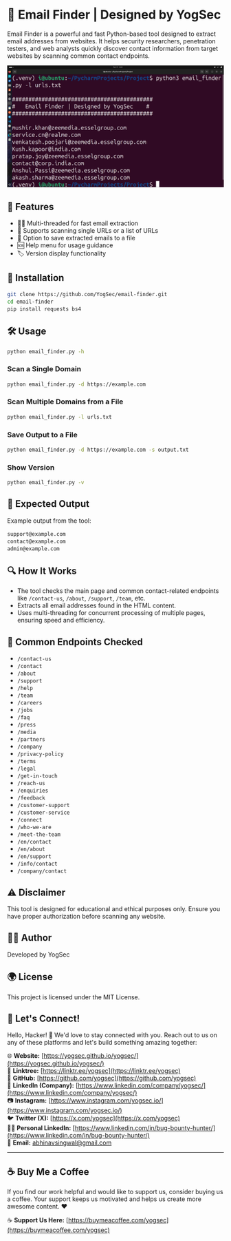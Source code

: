 # 📧 Email Finder | Designed by YogSec


Email Finder is a powerful and fast Python-based tool designed to extract email addresses from websites. It helps security researchers, penetration testers, and web analysts quickly discover contact information from target websites by scanning common contact endpoints.

![email-finder](https://github.com/yogsec/email-finder/blob/main/Email-Finder.png)

## 🌟 Features
- 🧑‍💻 Multi-threaded for fast email extraction
- 📄 Supports scanning single URLs or a list of URLs
- 💾 Option to save extracted emails to a file
- 🆘 Help menu for usage guidance
- 🏷️ Version display functionality

## 🚀 Installation
```bash
git clone https://github.com/YogSec/email-finder.git
cd email-finder
pip install requests bs4
```

## 🛠️ Usage
```bash
python email_finder.py -h
```
### Scan a Single Domain
```bash
python email_finder.py -d https://example.com
```
### Scan Multiple Domains from a File
```bash
python email_finder.py -l urls.txt
```
### Save Output to a File
```bash
python email_finder.py -d https://example.com -s output.txt
```
### Show Version
```bash
python email_finder.py -v
```
## 📂 Expected Output
Example output from the tool:
```bash
support@example.com
contact@example.com
admin@example.com
```
## 🔍 How It Works
- The tool checks the main page and common contact-related endpoints like `/contact-us`, `/about`, `/support`, `/team`, etc.
- Extracts all email addresses found in the HTML content.
- Uses multi-threading for concurrent processing of multiple pages, ensuring speed and efficiency.

## 🔗 Common Endpoints Checked
- `/contact-us`
- `/contact`
- `/about`
- `/support`
- `/help`
- `/team`
- `/careers`
- `/jobs`
- `/faq`
- `/press`
- `/media`
- `/partners`
- `/company`
- `/privacy-policy`
- `/terms`
- `/legal`
- `/get-in-touch`
- `/reach-us`
- `/enquiries`
- `/feedback`
- `/customer-support`
- `/customer-service`
- `/connect`
- `/who-we-are`
- `/meet-the-team`
- `/en/contact`
- `/en/about`
- `/en/support`
- `/info/contact`
- `/company/contact`

## ⚠️ Disclaimer
This tool is designed for educational and ethical purposes only. Ensure you have proper authorization before scanning any website.

## 🧑‍💻 Author
Developed by YogSec

## 🌍 License
This project is licensed under the MIT License.

## 🌟 Let's Connect!

Hello, Hacker! 👋 We'd love to stay connected with you. Reach out to us on any of these platforms and let's build something amazing together:

🌐 **Website:** [https://yogsec.github.io/yogsec/](https://yogsec.github.io/yogsec/)  
📜 **Linktree:** [https://linktr.ee/yogsec](https://linktr.ee/yogsec)  
🔗 **GitHub:** [https://github.com/yogsec](https://github.com/yogsec)  
💼 **LinkedIn (Company):** [https://www.linkedin.com/company/yogsec/](https://www.linkedin.com/company/yogsec/)  
📷 **Instagram:** [https://www.instagram.com/yogsec.io/](https://www.instagram.com/yogsec.io/)  
🐦 **Twitter (X):** [https://x.com/yogsec](https://x.com/yogsec)  
👨‍💼 **Personal LinkedIn:** [https://www.linkedin.com/in/bug-bounty-hunter/](https://www.linkedin.com/in/bug-bounty-hunter/)  
📧 **Email:** abhinavsingwal@gmail.com

---

## ☕ Buy Me a Coffee

If you find our work helpful and would like to support us, consider buying us a coffee. Your support keeps us motivated and helps us create more awesome content. ❤️

☕ **Support Us Here:** [https://buymeacoffee.com/yogsec](https://buymeacoffee.com/yogsec)
